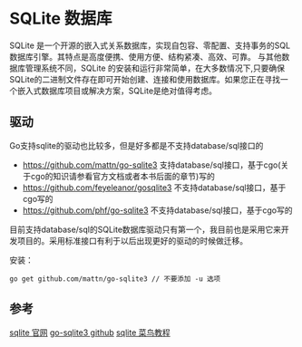 # SQLite 数据库
SQLite 是一个开源的嵌入式关系数据库，实现自包容、零配置、支持事务的SQL数据库引擎。其特点是高度便携、使用方便、结构紧凑、高效、可靠。 与其他数据库管理系统不同，SQLite 的安装和运行非常简单，在大多数情况下,只要确保SQLite的二进制文件存在即可开始创建、连接和使用数据库。如果您正在寻找一个嵌入式数据库项目或解决方案，SQLite是绝对值得考虑。

## 驱动
Go支持sqlite的驱动也比较多，但是好多都是不支持database/sql接口的

- https://github.com/mattn/go-sqlite3 支持database/sql接口，基于cgo(关于cgo的知识请参看官方文档或者本书后面的章节)写的
- https://github.com/feyeleanor/gosqlite3 不支持database/sql接口，基于cgo写的
- https://github.com/phf/go-sqlite3 不支持database/sql接口，基于cgo写的
  
目前支持database/sql的SQLite数据库驱动只有第一个，我目前也是采用它来开发项目的。采用标准接口有利于以后出现更好的驱动的时候做迁移。

安装：
```
go get github.com/mattn/go-sqlite3 // 不要添加 -u 选项
```


## 参考
[sqlite 官网](https://www.sqlite.org/docs.html)
[go-sqlite3 github](https://github.com/mattn/go-sqlite3)
[sqlite 菜鸟教程](https://www.runoob.com/sqlite/sqlite-create-database.html)